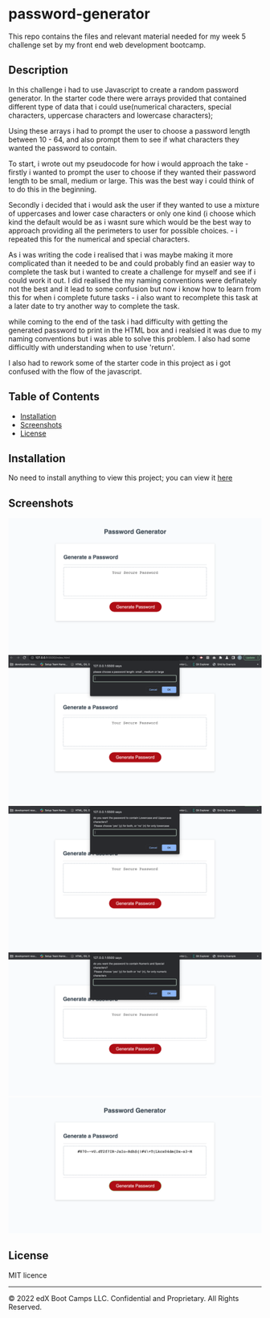 # password-generator
This repo contains the files and relevant material needed for my week 5 challenge set by my front end web development bootcamp.

## Description

In this challenge i had to use Javascript to create a random password generator. In the starter code there were arrays provided that contained different type of data that i could use(numerical characters, special characters, uppercase characters and lowercase characters);

Using these arrays i had to prompt the user to choose a password length between 10 - 64, and also prompt them to see if what characters they wanted the password to contain.

To start, i wrote out my pseudocode for how i would approach the take - firstly i wanted to prompt the user to choose if they wanted their password length to be small, medium or large. This was the best way i could think of to do this in the beginning.

Secondly i decided that i would ask the user if they wanted to use a mixture of uppercases and lower case characters or only one kind (i choose which kind the default would be as i wasnt sure which would be the best way to approach providing all the perimeters to user for possible choices. - i repeated this for the numerical and special characters. 

As i was writing the code i realised that i was maybe making it more complicated than it needed to be and could probably find an easier way to complete the task but i wanted to create a challenge for myself and see if i could work it out. I did realised the my naming conventions were definately not the best and it lead to some confusion but now i know how to learn from this for when i complete future tasks - i also want to recomplete this task at a later date to try another way to complete the task. 

while coming to the end of the task i had difficulty with getting the generated password to print in the HTML box and i realsied it was due to my naming conventions but i was able to solve this problem. I also had some difficultly with understanding when to use 'return'.

I also had to rework some of the starter code in this project as i got confused with the flow of the javascript.

## Table of Contents

- [Installation](#installation)
- [Screenshots](#screenshots)
- [License](#license)

## Installation

No need to install anything to view this project; you can view it [here]()

## Screenshots

![screenshot](./images/screenshot001.png)
![screenshot](./images/screenshot002.png)
![screenshot](./images/screenshot003.png)
![screenshot](./images/screenshot004.png)
![screenshot](./images/screenshot005.png)

## License

MIT licence

---

© 2022 edX Boot Camps LLC. Confidential and Proprietary. All Rights Reserved.


